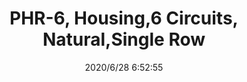 ﻿---
layout: post 
title: PHR-6, Housing,6 Circuits, Natural,Single Row
overview: PHR-6, Housing,6 Circuits, Natural,Single Row
series: 
part_number: PHR-6
thumb_img: static/202006/361-thumb-20200628145408.jpg
small_img: static/202006/361-20200628145408.jpg
date: 2020/6/28 6:52:55
---




